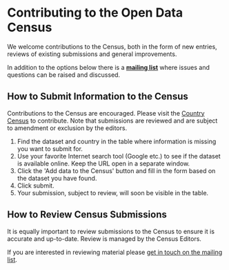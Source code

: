 <div class="page-header">
  <h1>
    Contributing to the Open Data Census
  </h1>
</div>

We welcome contributions to the Census, both in the form of new entries, reviews of existing submissions and general improvements.

In addition to the options below there is a **[mailing list][ml]** where issues and questions can be raised and discussed.

[ml]: http://lists.okfn.org/mailman/listinfo/open-data-census


## How to Submit Information to the Census

Contributions to the Census are encouraged. Please visit the <a href="http://census.okfn.org/country/">Country Census</a> to contribute. Note that submissions are reviewed and are subject to amendment or exclusion by the editors.</p>

<ol>
  <li>Find the dataset and country in the table where information is missing you want to submit for.</li>
  <li>Use your favorite Internet search tool (Google etc.) to see if the dataset is available online. Keep the URL open in a separate window.</li>
  <li>Click the 'Add data to the Census' button and fill in the form based on the dataset you have found.</li>
  <li>Click submit.</li>
  <li>Your submission, subject to review, will soon be visible in the table.</li>
</ol>

## How to Review Census Submissions

It is equally important to review submissions to the Census to ensure it is accurate and up-to-date. Review is managed by the Census Editors.

If you are interested in reviewing material please [get in touch on the mailing list][ml].

